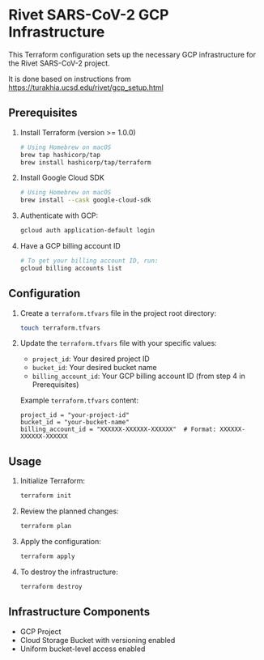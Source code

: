 # Rivet SARS-CoV-2 GCP Infrastructure

This Terraform configuration sets up the necessary GCP infrastructure for the Rivet SARS-CoV-2 project.

It is done based on instructions from https://turakhia.ucsd.edu/rivet/gcp_setup.html

## Prerequisites

1. Install Terraform (version >= 1.0.0)
   ```bash
   # Using Homebrew on macOS
   brew tap hashicorp/tap
   brew install hashicorp/tap/terraform
   ```

2. Install Google Cloud SDK
   ```bash
   # Using Homebrew on macOS
   brew install --cask google-cloud-sdk
   ```

3. Authenticate with GCP:
   ```bash
   gcloud auth application-default login
   ```

4. Have a GCP billing account ID
   ```bash
   # To get your billing account ID, run:
   gcloud billing accounts list
   ```

## Configuration

1. Create a `terraform.tfvars` file in the project root directory:
   ```bash
   touch terraform.tfvars
   ```

2. Update the `terraform.tfvars` file with your specific values:
   - `project_id`: Your desired project ID
   - `bucket_id`: Your desired bucket name
   - `billing_account_id`: Your GCP billing account ID (from step 4 in Prerequisites)

   Example `terraform.tfvars` content:
   ```hcl
   project_id = "your-project-id"
   bucket_id = "your-bucket-name"
   billing_account_id = "XXXXXX-XXXXXX-XXXXXX"  # Format: XXXXXX-XXXXXX-XXXXXX
   ```

## Usage

1. Initialize Terraform:
   ```bash
   terraform init
   ```

2. Review the planned changes:
   ```bash
   terraform plan
   ```

3. Apply the configuration:
   ```bash
   terraform apply
   ```

4. To destroy the infrastructure:
   ```bash
   terraform destroy
   ```

## Infrastructure Components

- GCP Project
- Cloud Storage Bucket with versioning enabled
- Uniform bucket-level access enabled 

